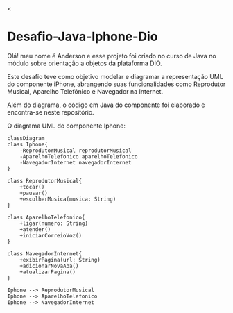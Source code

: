 <
# Desafio-Java-Iphone-Dio
Olá! meu nome é Anderson e esse projeto foi criado no curso de Java no módulo sobre orientação a objetos da plataforma DIO.

Este desafio teve como objetivo modelar e diagramar a representação UML do componente iPhone, abrangendo suas funcionalidades como Reprodutor Musical, Aparelho Telefônico e Navegador na Internet.

Além do diagrama, o código em Java do componente foi elaborado e encontra-se neste repositório.

O diagrama UML do componente Iphone:

```mermaid
classDiagram
class Iphone{
    -ReprodutorMusical reprodutorMusical
    -AparelhoTelefonico aparelhoTelefonico 
    -NavegadorInternet navegadorInternet 
}

class ReprodutorMusical{
    +tocar()
    +pausar()
    +escolherMusica(musica: String)
}

class AparelhoTelefonico{
    +ligar(numero: String)
    +atender()
    +iniciarCorreioVoz()
}

class NavegadorInternet{
    +exibirPagina(url: String)
    +adicionarNovaAba()
    +atualizarPagina()
}

Iphone --> ReprodutorMusical
Iphone --> AparelhoTelefonico
Iphone --> NavegadorInternet
```

